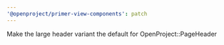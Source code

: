 ```yaml
---
'@openproject/primer-view-components': patch
---
```


Make the large header variant the default for OpenProject::PageHeader

